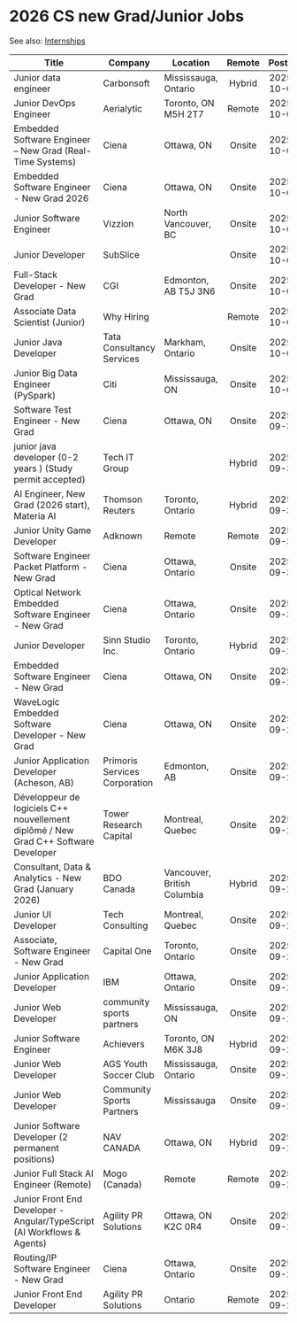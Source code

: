 # 2026 CS new Grad/Junior Jobs

See also: [Internships](https://github.com/hanzili/canada_sde_intern_position)

| Title | Company | Location | Remote | Posted | Apply |
|---|---|---|:--:|:--:|:---:|
| Junior data engineer <!--id:566144539--> | Carbonsoft | Mississauga, Ontario | Hybrid | 2025-10-04 | [Apply](https://ca.linkedin.com/jobs/view/junior-data-engineer-at-carbonsoft-4309135742) |
| Junior DevOps Engineer <!--id:565939213--> | Aerialytic | Toronto, ON M5H 2T7 | Remote | 2025-10-03 | [Apply](http://ca.indeed.com/job/junior-devops-engineer-d89e3631f827b757) |
| Embedded Software Engineer – New Grad (Real-Time Systems) <!--id:565953454--> | Ciena | Ottawa, ON | Onsite | 2025-10-03 | [Apply](https://ciena.wd5.myworkdayjobs.com/en-US/Careers/job/Ottawa/Embedded-Software-Engineer---New-Grad--Real-Time-Systems-_R029145) |
| Embedded Software Engineer - New Grad 2026 <!--id:565953455--> | Ciena | Ottawa, ON | Onsite | 2025-10-03 | [Apply](https://ciena.wd5.myworkdayjobs.com/en-US/Careers/job/Ottawa/Embedded-Software-Engineer---New-Grad-2026_R029165) |
| Junior Software Engineer <!--id:565980051--> | Vizzion | North Vancouver, BC | Onsite | 2025-10-03 | [Apply](https://www.vizzion.com/careers.html) |
| Junior Developer <!--id:565537643--> | SubSlice |  | Onsite | 2025-10-02 | [Apply](https://ca.linkedin.com/jobs/view/junior-developer-at-subslice-4308267975) |
| Full-Stack Developer - New Grad <!--id:565220758--> | CGI | Edmonton, AB T5J 3N6 | Onsite | 2025-10-01 | [Apply](https://indeed.njoyn.com/corp/xweb/XWeb.asp?BRID=1238907&JobID=J1025-0141&clid=21001&page=jobdetails&sbdid=936) |
| Associate Data Scientist (Junior) <!--id:565019028--> | Why Hiring |  | Remote | 2025-10-01 | [Apply](https://ca.linkedin.com/jobs/view/associate-data-scientist-junior-at-why-hiring-4306191687) |
| Junior Java Developer <!--id:564984060--> | Tata Consultancy Services | Markham, Ontario | Onsite | 2025-10-01 | [Apply](https://ca.linkedin.com/jobs/view/junior-java-developer-at-tata-consultancy-services-4307385493) |
| Junior Big Data Engineer (PySpark) <!--id:565311411--> | Citi | Mississauga, ON | Onsite | 2025-10-01 | [Apply](https://jobs.citi.com/job/mississauga/junior-big-data-engineer-pyspark/287/86783365248) |
| Software Test Engineer - New Grad <!--id:564857374--> | Ciena | Ottawa, ON | Onsite | 2025-09-30 | [Apply](https://ciena.wd5.myworkdayjobs.com/en-US/Careers/job/Ottawa/Software-Test-Engineer---New-Grad_R029125) |
| junior java developer (0-2 years )  (Study permit accepted) <!--id:564804057--> | Tech IT Group |  | Hybrid | 2025-09-30 | [Apply](https://ca.linkedin.com/jobs/view/junior-java-developer-0-2-years-study-permit-accepted-at-tech-it-group-4307067378) |
| AI Engineer, New Grad (2026 start), Materia AI <!--id:564604964--> | Thomson Reuters | Toronto, Ontario | Hybrid | 2025-09-30 | [Apply](https://careers.thomsonreuters.com/us/en/job/THTTRUUSJREQ194296EXTERNALENUS/AI-Engineer-New-Grad-2026-start-Materia-AI?utm_medium=phenom-feeds&utm_source=linkedin) |
| Junior Unity Game Developer <!--id:564786360--> | Adknown | Remote | Remote | 2025-09-30 | [Apply](http://ca.indeed.com/job/junior-unity-game-developer-1bf80a4489f99cc1) |
| Software Engineer Packet Platform - New Grad <!--id:564776883--> | Ciena | Ottawa, Ontario | Onsite | 2025-09-30 | [Apply](https://ciena.wd5.myworkdayjobs.com/en-US/Careers/job/Ottawa/Software-Engineer-Packet-Platform---New-Grad_R029126-1?source=LinkedIn+Job+Advertisement) |
| Optical Network Embedded Software Engineer - New Grad <!--id:564873372--> | Ciena | Ottawa, Ontario | Onsite | 2025-09-30 | [Apply](https://ciena.wd5.myworkdayjobs.com/en-US/Careers/job/Ottawa/Optical-Network-Embedded-Software-Engineer---New-Grad_R028715?source=LinkedIn+Job+Advertisement) |
| Junior Developer <!--id:564478250--> | Sinn Studio Inc. | Toronto, Ontario | Hybrid | 2025-09-29 | [Apply](https://ca.linkedin.com/jobs/view/junior-developer-at-sinn-studio-inc-4306650428) |
| Embedded Software Engineer - New Grad <!--id:564504686--> | Ciena | Ottawa, ON | Onsite | 2025-09-29 | [Apply](https://ciena.wd5.myworkdayjobs.com/en-US/Careers/job/Ottawa/Embedded-Software-Engineer---New-Grad_R029075) |
| WaveLogic Embedded Software Developer - New Grad <!--id:564505085--> | Ciena | Ottawa, ON | Onsite | 2025-09-29 | [Apply](https://ciena.wd5.myworkdayjobs.com/en-US/Careers/job/Ottawa/WaveLogic-Embedded-Software-Developer---New-Grad_R029098) |
| Junior Application Developer (Acheson, AB) <!--id:564478496--> | Primoris Services Corporation | Edmonton, AB | Onsite | 2025-09-29 | [Apply](https://recruiting2.ultipro.com/PRI1028PSC/JobBoard/2cc30ce7-4528-420e-a2e4-246118029e8e/OpportunityDetail?opportunityId=50e2bae1-ea61-4b1e-b101-6f2dfaa1d5d4&postingId=cdefabfd-d9f7-4ab3-a9fd-eb7b486598f3) |
| Développeur de logiciels C++ nouvellement diplômé / New Grad C++ Software Developer <!--id:564388731--> | Tower Research Capital | Montreal, Quebec | Onsite | 2025-09-29 | [Apply](https://app.greenhouse.io/embed/job_app?gh_src=be8ebc4b1&source=LinkedIn&token=6855851) |
| Consultant, Data & Analytics - New Grad (January 2026) <!--id:564069041--> | BDO Canada | Vancouver, British Columbia | Hybrid | 2025-09-27 | [Apply](https://bdo.wd3.myworkdayjobs.com/en-US/BDO/job/Vancouver/Consultant--Data---Analytics---New-Grad--January-2026-_JR5110?source=LinkedIn) |
| Junior UI Developer <!--id:564150355--> | Tech Consulting | Montreal, Quebec | Onsite | 2025-09-27 | [Apply](https://ca.linkedin.com/jobs/view/junior-ui-developer-at-tech-consulting-4306045672) |
| Associate, Software Engineer - New Grad <!--id:564114171--> | Capital One | Toronto, Ontario | Onsite | 2025-09-27 | [Apply](https://dsp.prng.co/h81Vo9b) |
| Junior Application Developer <!--id:564096945--> | IBM | Ottawa, Ontario | Onsite | 2025-09-27 | [Apply](https://ibmglobal.avature.net/en_US/careers/JobDetail?jobId=42012&source=SN_LinkedIn) |
| Junior Web Developer <!--id:563886169--> | community sports partners | Mississauga, ON | Onsite | 2025-09-26 | [Apply](https://apply.workable.com/j/7C98999496) |
| Junior Software Engineer <!--id:564017813--> | Achievers | Toronto, ON M6K 3J8 | Hybrid | 2025-09-26 | [Apply](https://jobs.lever.co/achievers/499e615a-385e-49bd-9f47-f0557cee8c24?lever-source=Indeed) |
| Junior Web Developer <!--id:563843315--> | AGS Youth Soccer Club | Mississauga, Ontario | Onsite | 2025-09-26 | [Apply](https://ca.linkedin.com/jobs/view/junior-web-developer-at-ags-youth-soccer-club-4305724331) |
| Junior Web Developer <!--id:563841425--> | Community Sports Partners | Mississauga | Onsite | 2025-09-26 | [Apply](https://jobs.workable.com/view/g3RYkrACMnqNtzUivEf1Mv/junior-web-developer-in-mississauga-at-community-sports-partners) |
| Junior Software Developer (2 permanent positions) <!--id:563454661--> | NAV CANADA | Ottawa, ON | Hybrid | 2025-09-25 | [Apply](https://navcanada.wd10.myworkdayjobs.com/en-US/NAV_Careers/job/Ottawa/Junior-Software-Developer--2-permanent-positions-_JR-7239) |
| Junior Full Stack AI Engineer (Remote) <!--id:563302478--> | Mogo (Canada) | Remote | Remote | 2025-09-24 | [Apply](https://mogo.applytojob.com/apply/p47PbutXED/Junior-Full-Stack-AI-Engineer-Remote?source=INDE&~=) |
| Junior Front End Developer - Angular/TypeScript (AI Workflows & Agents) <!--id:563457701--> | Agility PR Solutions | Ottawa, ON K2C 0R4 | Onsite | 2025-09-24 | [Apply](https://ats.rippling.com/agilitypr/jobs/8a26f93a-4fe7-4b6c-9fe1-1ecbbfc5e9b1?jobSite=Indeed) |
| Routing/IP Software Engineer - New Grad <!--id:563166441--> | Ciena | Ottawa, Ontario | Onsite | 2025-09-24 | [Apply](https://ciena.wd5.myworkdayjobs.com/en-US/Careers/job/Ottawa/Routing-IP-Software-Engineer---New-Grad_R029033?source=LinkedIn+Job+Advertisement) |
| Junior Front End Developer <!--id:563158193--> | Agility PR Solutions | Ontario | Remote | 2025-09-24 | [Apply](https://ats.rippling.com/agilitypr/jobs/8a26f93a-4fe7-4b6c-9fe1-1ecbbfc5e9b1?jobSite=Indeed) |

